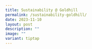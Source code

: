 ```yaml
---
title: Sustainability @ Goldhill
permalink: /sustainability-goldhill/
date: 2023-11-10
layout: post
description: ""
image: ""
variant: tiptap
---
```

